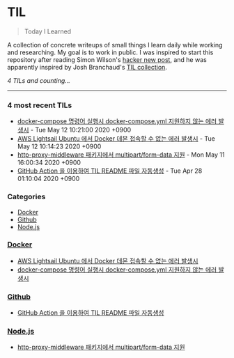 # TIL
> Today I Learned

A collection of concrete writeups of small things I learn daily while working
and researching. My goal is to work in public. I was inspired to start this
repository after reading Simon Wilson's [hacker new post][1], and he was
apparently inspired by Josh Branchaud's [TIL collection][2].


_4 TILs and counting..._

---

### 4 most recent TILs

- [docker-compose 명령어 실행시 docker-compose.yml 지원하지 않는 에러 발생시](Docker/docker-compose.yml-unspported-error.md) - Tue May 12 10:21:00 2020 +0900
- [AWS Lightsail Ubuntu 에서 Docker 데몬 접속할 수 없는 에러 발생시](Docker/cound-not-connect-docker-error-in-lgitsail.md) - Tue May 12 10:14:23 2020 +0900
- [http-proxy-middleware 패키지에서 multipart/form-data 지원](Node.js/support-multipart-form-data-to-http-proxy-middleware.md) - Mon May 11 16:00:34 2020 +0900
- [GitHub Action 을 이용하여 TIL README 파일 자동생성](Github/auto-generating-til-readme-via-github-action.md) - Tue Apr 28 01:10:04 2020 +0900

### Categories

- [Docker](#Docker)
- [Github](#Github)
- [Node.js](#Node.js)

### [Docker](#Docker)
- [AWS Lightsail Ubuntu 에서 Docker 데몬 접속할 수 없는 에러 발생시](Docker/cound-not-connect-docker-error-in-lgitsail.md)
- [docker-compose 명령어 실행시 docker-compose.yml 지원하지 않는 에러 발생시](Docker/docker-compose.yml-unspported-error.md)

### [Github](#Github)
- [GitHub Action 을 이용하여 TIL README 파일 자동생성](Github/auto-generating-til-readme-via-github-action.md)

### [Node.js](#Node.js)
- [http-proxy-middleware 패키지에서 multipart/form-data 지원](Node.js/support-multipart-form-data-to-http-proxy-middleware.md)

[1]: https://simonwillison.net/2020/Apr/20/self-rewriting-readme/
[2]: https://github.com/jbranchaud/til

